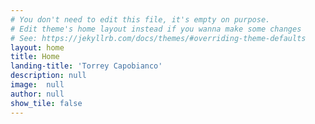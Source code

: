 ```yaml
---
# You don't need to edit this file, it's empty on purpose.
# Edit theme's home layout instead if you wanna make some changes
# See: https://jekyllrb.com/docs/themes/#overriding-theme-defaults
layout: home
title: Home
landing-title: 'Torrey Capobianco'
description: null
image:  null
author: null
show_tile: false
---
```

